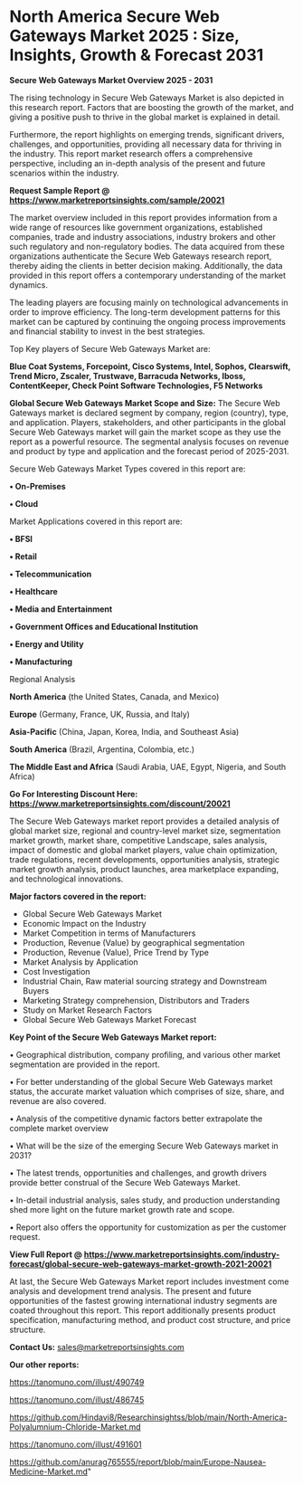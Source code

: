 # North America Secure Web Gateways Market 2025 : Size, Insights, Growth & Forecast 2031

<Strong> Secure Web Gateways Market Overview 2025 - 2031</strong>

The rising technology in Secure Web Gateways Market is also depicted in this research report. Factors that are boosting the growth of the market, and giving a positive push to thrive in the global market is explained in detail.

Furthermore, the report highlights on emerging trends, significant drivers, challenges, and opportunities, providing all necessary data for thriving in the industry. This report market research offers a comprehensive perspective, including an in-depth analysis of the present and future scenarios within the industry.

<strong>Request Sample Report @ <a href=https://www.marketreportsinsights.com/sample/20021>https://www.marketreportsinsights.com/sample/20021</a></strong>

The market overview included in this report provides information from a wide range of resources like government organizations, established companies, trade and industry associations, industry brokers and other such regulatory and non-regulatory bodies. The data acquired from these organizations authenticate the Secure Web Gateways research report, thereby aiding the clients in better decision making. Additionally, the data provided in this report offers a contemporary understanding of the market dynamics.

The leading players are focusing mainly on technological advancements in order to improve efficiency. The long-term development patterns for this market can be captured by continuing the ongoing process improvements and financial stability to invest in the best strategies.

Top Key players of Secure Web Gateways Market are:

<strong>Blue Coat Systems, Forcepoint, Cisco Systems, Intel, Sophos, Clearswift, Trend Micro, Zscaler, Trustwave, Barracuda Networks, Iboss, ContentKeeper, Check Point Software Technologies, F5 Networks</strong>

<strong><b>Global Secure Web Gateways Market Scope and Size:</b></strong>
The Secure Web Gateways market is declared segment by company, region (country), type, and application. Players, stakeholders, and other participants in the global Secure Web Gateways market will gain the market scope as they use the report as a powerful resource. The segmental analysis focuses on revenue and product by type and application and the forecast period of 2025-2031.

Secure Web Gateways Market Types covered in this report are:

<strong>• On-Premises

• Cloud</strong>

Market Applications covered in this report are:

<strong>• BFSI

• Retail

• Telecommunication

• Healthcare

• Media and Entertainment

• Government Offices and Educational Institution

• Energy and Utility

• Manufacturing</strong> 

Regional Analysis

<strong>North America</strong> (the United States, Canada, and Mexico)

<strong>Europe</strong> (Germany, France, UK, Russia, and Italy)

<strong>Asia-Pacific</strong> (China, Japan, Korea, India, and Southeast Asia)

<strong>South America</strong> (Brazil, Argentina, Colombia, etc.)

<strong>The Middle East and Africa</strong> (Saudi Arabia, UAE, Egypt, Nigeria, and South Africa)

<strong>Go For Interesting Discount Here: <a href=https://www.marketreportsinsights.com/discount/20021>https://www.marketreportsinsights.com/discount/20021</a></strong>

The Secure Web Gateways market report provides a detailed analysis of global market size, regional and country-level market size, segmentation market growth, market share, competitive Landscape, sales analysis, impact of domestic and global market players, value chain optimization, trade regulations, recent developments, opportunities analysis, strategic market growth analysis, product launches, area marketplace expanding, and technological innovations.

<strong><b>Major factors covered in the report:</b></strong>
<ul>
  <li>Global Secure Web Gateways Market </li>
  <li>Economic Impact on the Industry</li>
  <li>Market Competition in terms of Manufacturers</li>
  <li>Production, Revenue (Value) by geographical segmentation</li>
  <li>Production, Revenue (Value), Price Trend by Type</li>
  <li>Market Analysis by Application</li>
  <li>Cost Investigation</li>
  <li>Industrial Chain, Raw material sourcing strategy and Downstream Buyers</li>
  <li>Marketing Strategy comprehension, Distributors and Traders</li>
  <li>Study on Market Research Factors</li>
  <li>Global Secure Web Gateways Market Forecast</li>
</ul>

<strong><b>Key Point of the Secure Web Gateways Market report:</b></strong>

• Geographical distribution, company profiling, and various other market segmentation are provided in the report.

• For better understanding of the global Secure Web Gateways market status, the accurate market valuation which comprises of size, share, and revenue are also covered.

• Analysis of the competitive dynamic factors better extrapolate the complete market overview

• What will be the size of the emerging Secure Web Gateways market in 2031?

• The latest trends, opportunities and challenges, and growth drivers provide better construal of the Secure Web Gateways Market.

• In-detail industrial analysis, sales study, and production understanding shed more light on the future market growth rate and scope.

• Report also offers the opportunity for customization as per the customer request.

<strong><b>View Full Report @ <a href=https://www.marketreportsinsights.com/industry-forecast/global-secure-web-gateways-market-growth-2021-20021>https://www.marketreportsinsights.com/industry-forecast/global-secure-web-gateways-market-growth-2021-20021</a></b></strong>


At last, the Secure Web Gateways Market report includes investment come analysis and development trend analysis. The present and future opportunities of the fastest growing international industry segments are coated throughout this report. This report additionally presents product specification, manufacturing method, and product cost structure, and price structure.

<strong>Contact Us:</strong>
sales@marketreportsinsights.com

<strong>Our other reports:</strong>

<a href=https://tanomuno.com/illust/490749>https://tanomuno.com/illust/490749</a>

<a href=https://tanomuno.com/illust/486745>https://tanomuno.com/illust/486745</a>

<a href=https://github.com/Hindavi8/Researchinsightss/blob/main/North-America-Polyalumnium-Chloride-Market.md>https://github.com/Hindavi8/Researchinsightss/blob/main/North-America-Polyalumnium-Chloride-Market.md</a>

<a href=https://tanomuno.com/illust/491601>https://tanomuno.com/illust/491601</a>

<a href=https://github.com/anurag765555/report/blob/main/Europe-Nausea-Medicine-Market.md>https://github.com/anurag765555/report/blob/main/Europe-Nausea-Medicine-Market.md</a>"

